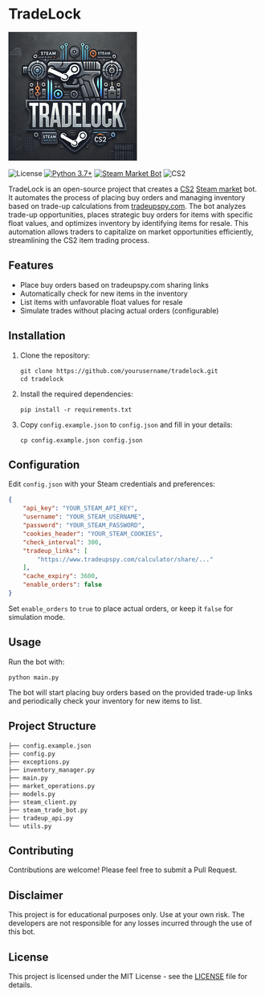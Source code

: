 # TradeLock

![Logo](https://github.com/Velka-DEV/trade-lock/blob/main/resources/logo.png?raw=true)

![License](https://img.shields.io/github/license/Velka-DEV/trade-lock)
[![Python 3.7+](https://img.shields.io/badge/python-3.7+-blue.svg)](https://www.python.org/downloads/)
[![Steam Market Bot](https://img.shields.io/badge/Steam-Market%20Bot-000000?style=flat&logo=steam&logoColor=white)](https://steamcommunity.com/market/)
![CS2](https://img.shields.io/badge/Game-CS2-%23ff9b01?logo=counterstrike&link=https%3A%2F%2Fwww.counter-strike.net%2Fcs2)

TradeLock is an open-source project that creates a [CS2](https://www.counter-strike.net/cs2) [Steam market](https://steamcommunity.com/market/) bot. It automates the process of placing buy orders and managing inventory based on trade-up calculations from [tradeupspy.com](https://www.tradeupspy.com/). The bot analyzes trade-up opportunities, places strategic buy orders for items with specific float values, and optimizes inventory by identifying items for resale. This automation allows traders to capitalize on market opportunities efficiently, streamlining the CS2 item trading process.

## Features

- Place buy orders based on tradeupspy.com sharing links
- Automatically check for new items in the inventory
- List items with unfavorable float values for resale
- Simulate trades without placing actual orders (configurable)

## Installation

1. Clone the repository:
   ```
   git clone https://github.com/yourusername/tradelock.git
   cd tradelock
   ```

2. Install the required dependencies:
   ```
   pip install -r requirements.txt
   ```

3. Copy `config.example.json` to `config.json` and fill in your details:
   ```
   cp config.example.json config.json
   ```

## Configuration

Edit `config.json` with your Steam credentials and preferences:

```json
{
    "api_key": "YOUR_STEAM_API_KEY",
    "username": "YOUR_STEAM_USERNAME",
    "password": "YOUR_STEAM_PASSWORD",
    "cookies_header": "YOUR_STEAM_COOKIES",
    "check_interval": 300,
    "tradeup_links": [
        "https://www.tradeupspy.com/calculator/share/..."
    ],
    "cache_expiry": 3600,
    "enable_orders": false
}
```

Set `enable_orders` to `true` to place actual orders, or keep it `false` for simulation mode.

## Usage

Run the bot with:

```
python main.py
```

The bot will start placing buy orders based on the provided trade-up links and periodically check your inventory for new items to list.

## Project Structure

```
├── config.example.json
├── config.py
├── exceptions.py
├── inventory_manager.py
├── main.py
├── market_operations.py
├── models.py
├── steam_client.py
├── steam_trade_bot.py
├── tradeup_api.py
└── utils.py
```

## Contributing

Contributions are welcome! Please feel free to submit a Pull Request.

## Disclaimer

This project is for educational purposes only. Use at your own risk. The developers are not responsible for any losses incurred through the use of this bot.

## License

This project is licensed under the MIT License - see the [LICENSE](LICENSE) file for details.